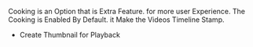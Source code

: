 Cooking is an Option that is Extra Feature. for more user Experience.
The Cooking is Enabled By Default. it Make the Videos Timeline Stamp.

- Create Thumbnail for Playback
